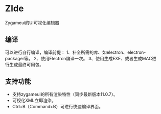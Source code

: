 # ZIde
Zygameui的UI可视化编辑器

## 编译
可以进行自行编译，编译前提：
1、补全所需的库、如electron、electron-packager等。
2、使用Electron编译一次。
3、使用生成EXE、或者生成MAC进行生成最终可用包。

## 支持功能
- 支持zygameui的所有渲染特性（同步最新版本11.0.7）。
- 可视化XML立即渲染。
- Ctrl+B（Command+B）可进行快速编译界面。
